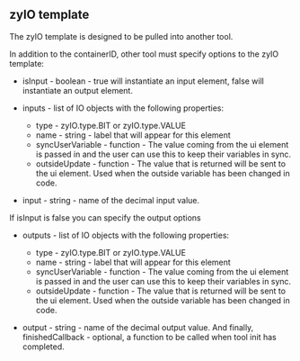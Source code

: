 ## zyIO template

The zyIO template is designed to be pulled into another tool.

In addition to the containerID, other tool must specify options to the zyIO template:

* isInput - boolean - true will instantiate an input element, false will instantiate an output element.

* inputs - list of IO objects with the following properties:
  * type - zyIO.type.BIT or zyIO.type.VALUE
  * name - string - label that will appear for this element
  * syncUserVariable - function - The value coming from the ui element is passed in and the user can use this to keep their variables in sync.
  * outsideUpdate - function - The value that is returned will be sent to the ui element. Used when the outside variable has been changed in code.

* input - string - name of the decimal input value.

If isInput is false you can specify the output options

* outputs - list of IO objects with the following properties:
  * type - zyIO.type.BIT or zyIO.type.VALUE
  * name - string - label that will appear for this element
  * syncUserVariable - function - The value coming from the ui element is passed in and the user can use this to keep their variables in sync.
  * outsideUpdate - function - The value that is returned will be sent to the ui element. Used when the outside variable has been changed in code.
  
* output - string - name of the decimal output value.
And finally, finishedCallback - optional, a function to be called when tool init has completed.
